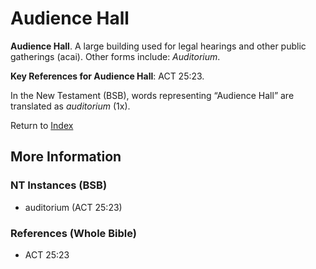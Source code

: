 # Audience Hall
**Audience Hall**. 
A large building used for legal hearings and other public gatherings (acai). 
Other forms include: 
*Auditorium*. 


**Key References for Audience Hall**: 
ACT 25:23. 




In the New Testament (BSB), words representing “Audience Hall” are translated as 
*auditorium* (1x). 


Return to [Index](00-Index.md)

## More Information

### NT Instances (BSB)

* auditorium (ACT 25:23)



### References (Whole Bible)

* ACT 25:23



